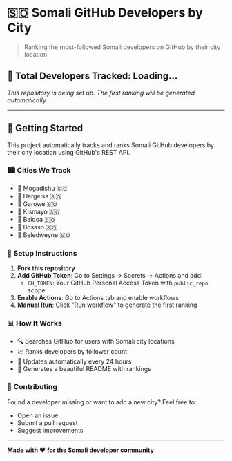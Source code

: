 # 🇸🇴 Somali GitHub Developers by City

> Ranking the most-followed Somali developers on GitHub by their city location

## 👥 Total Developers Tracked: Loading...

_This repository is being set up. The first ranking will be generated automatically._

---

## 🚀 Getting Started

This project automatically tracks and ranks Somali GitHub developers by their city location using GitHub's REST API.

### 🏙️ Cities We Track
- 📍 Mogadishu 🇸🇴
- 📍 Hargeisa 🇸🇴  
- 📍 Garowe 🇸🇴
- 📍 Kismayo 🇸🇴
- 📍 Baidoa 🇸🇴
- 📍 Bosaso 🇸🇴
- 📍 Beledweyne 🇸🇴

### 🔧 Setup Instructions

1. **Fork this repository**
2. **Add GitHub Token**: Go to Settings → Secrets → Actions and add:
   - `GH_TOKEN`: Your GitHub Personal Access Token with `public_repo` scope
3. **Enable Actions**: Go to Actions tab and enable workflows
4. **Manual Run**: Click "Run workflow" to generate the first ranking

### 📊 How It Works

- 🔍 Searches GitHub for users with Somali city locations
- 📈 Ranks developers by follower count
- 🤖 Updates automatically every 24 hours
- 📝 Generates a beautiful README with rankings

### 🤝 Contributing

Found a developer missing or want to add a new city? Feel free to:
- Open an issue
- Submit a pull request
- Suggest improvements

---

**Made with ❤️ for the Somali developer community**